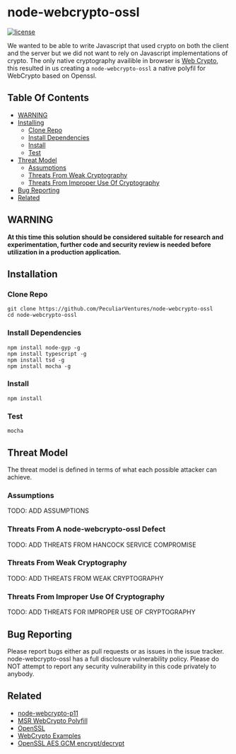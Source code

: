 # node-webcrypto-ossl

[![license](https://img.shields.io/badge/license-MIT-green.svg?style=flat)](https://raw.githubusercontent.com/PeculiarVentures/node-webcrypto-ossl/master/LICENSE)

We wanted to be able to write Javascript that used crypto on both the client and the server but we did not want to rely on Javascript implementations of crypto. The only native cryptography availible in browser is [Web Crypto](caniuse.com/#search=cryptography), this resulted in us creating a `node-webcrypto-ossl` a native polyfil for WebCrypto based on Openssl.

## Table Of Contents

* [WARNING](#warning)
* [Installing](#installing)
  * [Clone Repo](#clone-repo)
  * [Install Dependencies](#install-dependencies)
  * [Install](#install)
  * [Test](#test)
* [Threat Model](#threat-model)
  * [Assumptions](#assumptions)
  * [Threats From Weak Cryptography](#threats-from-weak-cryptography)
  * [Threats From Improper Use Of Cryptography](#threats-from-improper-use-of-cryptography)
* [Bug Reporting](#bug-reporting)
* [Related](#related)

## WARNING

**At this time this solution should be considered suitable for research and experimentation, further code and security review is needed before utilization in a production application.**

## Installation

### Clone Repo

```
git clone https://github.com/PeculiarVentures/node-webcrypto-ossl
cd node-webcrypto-ossl
```

### Install Dependencies

```
npm install node-gyp -g
npm install typescript -g
npm install tsd -g
npm install mocha -g
```

### Install 

```                          
npm install
```

### Test

```
mocha
```

## Threat Model

The threat model is defined in terms of what each possible attacker can achieve. 

### Assumptions

TODO: ADD ASSUMPTIONS

### Threats From A node-webcrypto-ossl Defect

TODO: ADD THREATS FROM HANCOCK SERVICE COMPROMISE

### Threats From Weak Cryptography

TODO: ADD THREATS FROM WEAK CRYPTOGRAPHY

### Threats From Improper Use Of Cryptography

TODO: ADD THREATS FOR IMPROPER USE OF CRYPTOGRAPHY


## Bug Reporting
Please report bugs either as pull requests or as issues in the issue tracker. node-webcrypto-ossl has a full disclosure vulnerability policy. Please do NOT attempt to report any security vulnerability in this code privately to anybody.


## Related
 - [node-webcrypto-p11](https://github.com/PeculiarVentures/node-webcrypto-p11)
 - [MSR WebCrypto Polyfill](http://research.microsoft.com/en-us/downloads/29f9385d-da4c-479a-b2ea-2a7bb335d727/)
 - [OpenSSL](https://github.com/openssl/openssl)
 - [WebCrypto Examples](https://github.com/diafygi/webcrypto-examples)
 - [OpenSSL AES GCM encrypt/decrypt](https://wiki.openssl.org/index.php/EVP_Authenticated_Encryption_and_Decryption)
